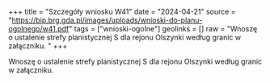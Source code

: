 +++
title = "Szczegóły wniosku W41"
date = "2024-04-21"
source = "https://bip.brg.gda.pl/images/uploads/wnioski-do-planu-ogolnego/w41.pdf"
tags = ["wnioski-ogolne"]
geolinks = []
raw = "Wnoszę o ustalenie strefy planistycznej S dla rejonu Olszynki według granic w załączniku. "
+++

Wnoszę o ustalenie strefy planistycznej S dla rejonu Olszynki według granic w
załączniku.



